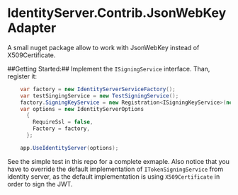 # IdentityServer.Contrib.JsonWebKeyAdapter
A small nuget package allow to work with JsonWebKey instead of X509Certificate.

##Getting Started:##
Implement the ```ISigningService``` interface. Than, register it:

```csharp
    var factory = new IdentityServerServiceFactory();
    var testSingingService = new TestSigningService();
    factory.SigningKeyService = new Registration<ISigningKeyService>(new SigningKeyService(testSingingService));
    var options = new IdentityServerOptions
      {
        RequireSsl = false,
        Factory = factory,
      };

    app.UseIdentityServer(options);
```

See the simple test in this repo for a complete exmaple.
Also notice that you have to override the default implementation of ```ITokenSigningService``` from identity server, as the default implementation is using ```X509Certificate``` in order to sign the JWT.
